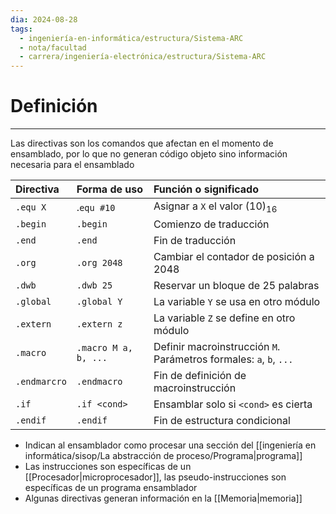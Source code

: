 ```yaml
---
dia: 2024-08-28
tags:
  - ingeniería-en-informática/estructura/Sistema-ARC
  - nota/facultad
  - carrera/ingeniería-electrónica/estructura/Sistema-ARC
---
```

# Definición
---
Las directivas son los comandos que afectan en el momento de ensamblado, por lo que no generan código objeto sino información necesaria para el ensamblado

| Directiva    | Forma de uso         | Función o significado                                              |
| :----------- | :------------------- | :----------------------------------------------------------------- |
| `.equ X`     | .`equ #10`           | Asignar a `X` el valor $(10)_{16}$                                 |
| `.begin`     | `.begin`             | Comienzo de traducción                                             |
| `.end`       | `.end`               | Fin de traducción                                                  |
| `.org`       | `.org 2048`          | Cambiar el contador de posición a $2048$                           |
| `.dwb`       | `.dwb 25`            | Reservar un bloque de $25$ palabras                                |
| `.global`    | `.global Y`          | La variable `Y` se usa en otro módulo                              |
| `.extern`    | `.extern z`          | La variable `Z` se define en otro módulo                           |
| `.macro`     | `.macro M a, b, ...` | Definir macroinstrucción `M`. Parámetros formales: `a`, `b`, `...` |
| `.endmarcro` | `.endmacro`          | Fin de definición de macroinstrucción                              |
| `.if`        | `.if <cond>`         | Ensamblar solo si `<cond>` es cierta                               |
| `.endif`     | `.endif`             | Fin de estructura condicional                                      |

* Indican al ensamblador como procesar una sección del [[ingeniería en informática/sisop/La abstracción de proceso/Programa|programa]]
* Las instrucciones son específicas de un [[Procesador|microprocesador]], las pseudo-instrucciones son específicas de un programa ensamblador
* Algunas directivas generan información en la [[Memoria|memoria]]